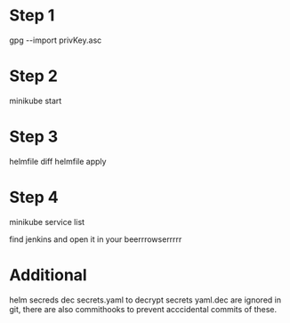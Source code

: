 # Step 1
gpg --import privKey.asc


# Step 2
minikube start

# Step 3
helmfile diff
helmfile apply

# Step 4 
minikube service list

find jenkins and open it in your beerrrowserrrrr

# Additional
helm secreds dec secrets.yaml to decrypt secrets
yaml.dec are ignored in git, there are also commithooks to prevent acccidental commits of these.